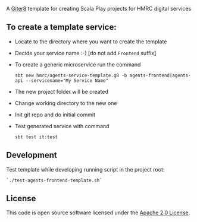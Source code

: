 A [Giter8](http://www.foundweekends.org/giter8/) template for creating Scala Play projects for HMRC digital services

## To create a template service:

* Locate to the directory where you want to create the template
* Decide your service name :-) [do not add `Frontend` suffix]
* To create a generic microservice run the command

  `sbt new hmrc/agents-service-template.g8 -b agents-frontend|agents-api --servicename="My Service Name"`
  
* The new project folder will be created
* Change working directory to the new one
* Init git repo and do initial commit
* Test generated service with command 

    `sbt test it:test`
    
## Development

Test template while developing running script in the project root:

    `./test-agents-frontend-template.sh`    

## License

This code is open source software licensed under the [Apache 2.0 License]("http://www.apache.org/licenses/LICENSE-2.0.html").
